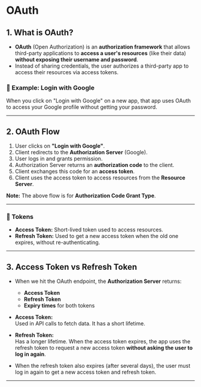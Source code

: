 # OAuth

## 1. What is OAuth?

- **OAuth** (Open Authorization) is an **authorization framework** that allows third-party applications to **access a user's resources** (like their data) **without exposing their username and password**.  
- Instead of sharing credentials, the user authorizes a third-party app to access their resources via access tokens.

### 🔹 Example: Login with Google
When you click on "Login with Google" on a new app, that app uses OAuth to access your Google profile without getting your password.

---

## 2. OAuth Flow

1. User clicks on **"Login with Google"**.  
2. Client redirects to the **Authorization Server** (Google).  
3. User logs in and grants permission.  
4. Authorization Server returns an **authorization code** to the client.  
5. Client exchanges this code for an **access token**.  
6. Client uses the access token to access resources from the **Resource Server**.

**Note:** The above flow is for **Authorization Code Grant Type**.

---

### 🔹 Tokens

- **Access Token:** Short-lived token used to access resources.  
- **Refresh Token:** Used to get a new access token when the old one expires, without re-authenticating.

---

## 3. Access Token vs Refresh Token

- When we hit the OAuth endpoint, the **Authorization Server** returns:
  - **Access Token**  
  - **Refresh Token**  
  - **Expiry times** for both tokens  

- **Access Token:**  
  Used in API calls to fetch data. It has a short lifetime.  

- **Refresh Token:**  
  Has a longer lifetime. When the access token expires, the app uses the refresh token to request a new access token **without asking the user to log in again**.  

- When the refresh token also expires (after several days), the user must log in again to get a new access token and refresh token.

---


